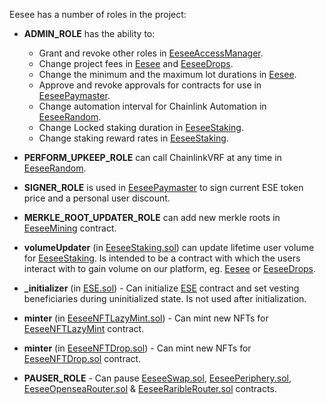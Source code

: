 Eesee has a number of roles in the project:

* **ADMIN_ROLE** has the ability to: 
    * Grant and revoke other roles in [EeseeAccessManager](../contracts/admin/EeseeAccessManager.md). 
    * Change project fees in [Eesee](../contracts/marketplace/Eesee.md) and [EeseeDrops](../contracts/marketplace/EeseeDrops.md). 
    * Change the minimum and the maximum lot durations in [Eesee](../contracts/marketplace/Eesee.md). 
    * Approve and revoke approvals for contracts for use in [EeseePaymaster](../contracts/periphery/EeseePaymaster.md). 
    * Change automation interval for Chainlink Automation in [EeseeRandom](../contracts/random/EeseeRandom.md). 
    * Change Locked staking duration in [EeseeStaking](../contracts/rewards/EeseeStaking.md). 
    * Change staking reward rates in [EeseeStaking](../contracts/rewards/EeseeStaking.md).

* **PERFORM_UPKEEP_ROLE** can call ChainlinkVRF at any time in [EeseeRandom](../contracts/random/EeseeRandom.md). 

* **SIGNER_ROLE** is used in [EeseePaymaster](../contracts/periphery/EeseePaymaster.md) to sign current ESE token price and a personal user discount.

* **MERKLE_ROOT_UPDATER_ROLE** can add new merkle roots in [EeseeMining](../contracts/rewards/EeseeMining.md) contract.

* **volumeUpdater** (in [EeseeStaking.sol](../contracts/rewards/EeseeStaking.md)) can update lifetime user volume for [EeseeStaking](../contracts/rewards/EeseeStaking.md). Is intended to be a contract with which the users interact with to gain volume on our platform, eg. [Eesee](../contracts/marketplace/Eesee.md) or [EeseeDrops](../contracts/marketplace/EeseeDrops.md).

* **_initializer** (in [ESE.sol](../contracts/token/ESE.md)) - Can initialize [ESE](../contracts/token/ESE.md) contract and set vesting beneficiaries during uninitialized state. Is not used after initialization.

* **minter** (in [EeseeNFTLazyMint.sol](../contracts/NFT/EeseeNFTLazyMint.md)) - Can mint new NFTs for [EeseeNFTLazyMint](../contracts/NFT/EeseeNFTLazyMint.md) contract.

* **minter** (in [EeseeNFTDrop.sol](../contracts/NFT/EeseeNFTDrop.md)) - Can mint new NFTs for [EeseeNFTDrop.sol](../contracts/NFT/EeseeNFTDrop.md) contract.

* **PAUSER_ROLE** - Can pause [EeseeSwap.sol](../contracts/periphery/EeseeSwap.md), [EeseePeriphery.sol](../contracts/periphery/EeseePeriphery.md), [EeseeOpenseaRouter.sol](../contracts/periphery/routers/EeseeOpenseaRouter.md) & [EeseeRaribleRouter.sol](../contracts/periphery/routers/EeseeRaribleRouter.md) contracts.

